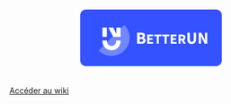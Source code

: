 # <p align="center"><img src="internal/icons/banner.png" width="50%"></p>
 
[Accéder au wiki](https://github.com/devmlb/betterun/wiki)
